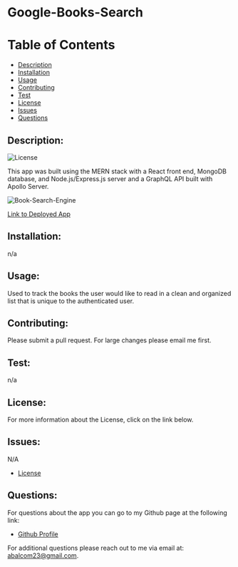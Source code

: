# Google-Books-Search

# Table of Contents

- [Description](#description)
- [Installation](#installation)
- [Usage](#usage)
- [Contributing](#contributing)
- [Test](#test)
- [License](#license)
- [Issues](#issues)
- [Questions](#questions)

## Description:
![License](https://img.shields.io/badge/License-ISC-blue.svg "License Badge")

This app was built using the MERN stack with a React front end, MongoDB database, and Node.js/Express.js server and a GraphQL API built with Apollo Server. 

![Book-Search-Engine](Assets/booksearch.png)

[Link to Deployed App](https://book-search-mernstack.herokuapp.com/)

## Installation:
n/a

## Usage:
Used to track the books the user would like to read in a clean and organized list that is unique to the authenticated user. 

## Contributing:
Please submit a pull request.  For large changes please email me first.

## Test: 
n/a

## License:
For more information about the License, click on the link below.

## Issues:
N/A

- [License](https://opensource.org/licenses/ISC)

##  Questions:
For questions about the app you can go to my 
Github page at the following link:

- [Github Profile](https://github.com/abalcs)

For additional questions please reach out to me via email at: abalcom23@gmail.com.